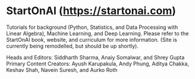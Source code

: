 # StartOnAI (https://startonai.com)
Tutorials for background (Python, Statistics, and Data Processing with Linear Algebra), Machine Learning, and Deep Learning. Please refer to the StartOnAI book, website, and curriculum for more information. (Site is currently being remodelled, but should be up shortly).

Heads and Editors: Siddharth Sharma, Anaiy Somalwar, and Shrey Gupta
Primary Content Creators: Ayush Karupakula, Andy Phung, Aditya Chakka, Keshav Shah, Navein Suresh, and Aurko Roth




